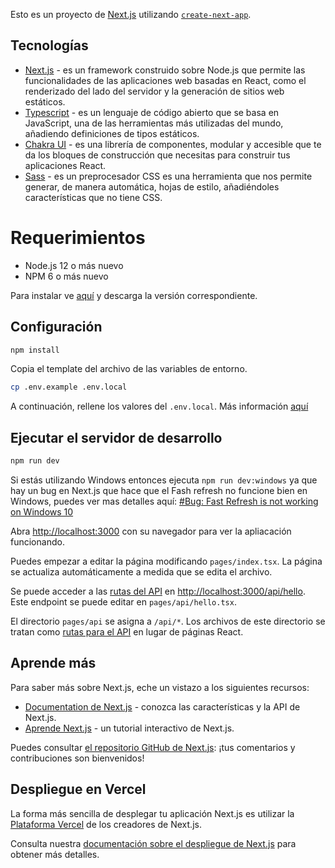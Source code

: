 Esto es un proyecto de [Next.js](https://nextjs.org/) utilizando [`create-next-app`](https://github.com/vercel/next.js/tree/canary/packages/create-next-app).

## Tecnologías

- [Next.js](https://nextjs.org) - es un framework construido sobre Node.js que permite las funcionalidades de las aplicaciones web basadas en React, como el renderizado del lado del servidor y la generación de sitios web estáticos.
- [Typescript](https://www.typescriptlang.org) - es un lenguaje de código abierto que se basa en JavaScript, una de las herramientas más utilizadas del mundo, añadiendo definiciones de tipos estáticos.
- [Chakra UI](https://chakra-ui.com) - es una librería de componentes, modular y accesible que te da los bloques de construcción que necesitas para construir tus aplicaciones React.
- [Sass](https://sass-lang.com/) - es un preprocesador CSS es una herramienta que nos permite generar, de manera automática, hojas de estilo, añadiéndoles características que no tiene CSS.

# Requerimientos

- Node.js 12 o más nuevo
- NPM 6 o más nuevo

Para instalar ve [aquí](https://nodejs.org/en/download/) y descarga la versión correspondiente.

## Configuración

```bash
npm install
```

Copia el template del archivo de las variables de entorno.

```bash
cp .env.example .env.local
```

A continuación, rellene los valores del `.env.local`. Más información [aquí](https://nextjs.org/docs/basic-features/environment-variables)

## Ejecutar el servidor de desarrollo

```bash
npm run dev
```

Si estás utilizando Windows entonces ejecuta `npm run dev:windows` ya que hay un bug en Next.js que hace que el Fash refresh no funcione bien en Windows, puedes ver mas detalles aquí: [#Bug: Fast Refresh is not working on Windows 10](https://github.com/vercel/next.js/discussions/22214#discussioncomment-795047)

Abra [http://localhost:3000](http://localhost:3000) con su navegador para ver la apliacación funcionando.

Puedes empezar a editar la página modificando `pages/index.tsx`. La página se actualiza automáticamente a medida que se edita el archivo.

Se puede acceder a las [rutas del API](https://nextjs.org/docs/api-routes/introduction) en [http://localhost:3000/api/hello](http://localhost:3000/api/hello). Este endpoint se puede editar en `pages/api/hello.tsx`.

El directorio `pages/api` se asigna a `/api/*`. Los archivos de este directorio se tratan como [rutas para el API](https://nextjs.org/docs/api-routes/introduction) en lugar de páginas React.

## Aprende más

Para saber más sobre Next.js, eche un vistazo a los siguientes recursos:

- [Documentation de Next.js](https://nextjs.org/docs) - conozca las características y la API de Next.js.
- [Aprende Next.js](https://nextjs.org/learn) - un tutorial interactivo de Next.js.

Puedes consultar [el repositorio GitHub de Next.js](https://github.com/vercel/next.js/): ¡tus comentarios y contribuciones son bienvenidos!

## Despliegue en Vercel

La forma más sencilla de desplegar tu aplicación Next.js es utilizar la [Plataforma Vercel](https://vercel.com/import?utm_medium=default-template&filter=next.js&utm_source=create-next-app&utm_campaign=create-next-app-readme) de los creadores de Next.js.

Consulta nuestra [documentación sobre el despliegue de Next.js](https://nextjs.org/docs/deployment) para obtener más detalles.

